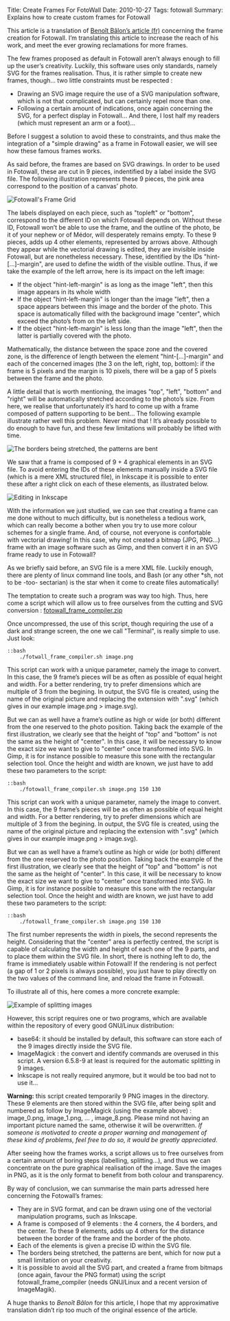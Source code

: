 Title: Create Frames For FotoWall
Date: 2010-10-27 
Tags: fotowall
Summary: Explains how to create custom frames for Fotowall 


This article is a translation of [Benoît Bâlon’s article (fr)](http://benoit.balon.free.fr/?p=659) concerning the frame creation for Fotowall. I’m translating this article to increase the reach of his work, and meet the ever growing reclamations for more frames.

The few frames proposed as default in Fotowall aren’t always enough to fill up the user’s creativity. Luckily, this software uses only standards, namely SVG for the frames realisation. Thus, it is rather simple to create new frames, though… two little constraints must be respected  :

* Drawing an SVG image require the use of a SVG manipulation software, which is not that complicated, but can certainly repel more than one.
* Following a certain amount of indications, once again concerning the SVG, for a perfect display in Fotowall… And there, I lost half my readers (which must represent an arm or a foot)…

Before I suggest a solution to avoid these to constraints, and thus make the integration of a "simple drawing" as a frame in Fotowall easier, we will see how these famous frames works.

As said before, the frames are based on SVG drawings. In order to be used in Fotowall, these are cut in 9 pieces, indentified by a label inside the SVG file. The following illustration represents these 9 pieces, the pink area correspond to the position of a canvas’ photo.

![Fotowall's Frame Grid]({filename}/images/fotowall/frames/frame_grid.jpg)

The labels displayed on each piece, such as "topleft" or "bottom", correspond to the different ID on which Fotowall depends on. Without these ID, Fotowall won’t be able to use the frame, and the outline of the photo, be it of your nephew or of Médor, will desperately remains empty. To these 9 pieces, adds up 4 other elements, represented by arrows above. Although they appear while the vectorial drawing is edited, they are invisible inside Fotowall, but are nonetheless necessary. These, identified by the IDs "hint-[...]-margin", are used to define the width of the visible outline. Thus, if we take the example of the left arrow, here is its impact on the left image:

* If the object "hint-left-margin" is as long as the image "left", then this image appears in its whole width
* If the object "hint-left-margin" is longer than the image "left", then a space appears between this image and the border of the photo. This space is automatically filled with the background image "center", which exceed the photo’s from on the left side.
* If the object "hint-left-margin" is less long than the image "left", then the latter is partially covered with the photo.

Mathematically, the distance between the space zone and the covered zone, is the difference of length between the element "hint-[...]-margin" and each of the concerned images (the 3 on the left, right, top, bottom): if the frame is 5 pixels and the margin is 10 pixels, there will be a gap of 5 pixels between the frame and the photo.

A little detail that is worth mentioning, the images "top", "left", "bottom" and "right" will be automatically stretched according to the photo’s size. From here, we realise that unfortunately it’s hard to come up with a frame composed of pattern supporting to be bent… The following example illustrate rather well this problem. Never mind that ! It’s already possible to do enough to have fun, and these few limitations will probably be lifted with time.


![The borders being stretched, the patterns are bent]({filename}/images/fotowall/frames/exemple_motif_deforme.jpg)

We saw that a frame is composed of 9 + 4 graphical elements in an SVG file. To avoid entering the IDs of these elements manually inside a SVG file (which is a mere XML structured file), in Inkscape it is possible to enter these after a right click on each of these elements, as illustrated below.


![Editing in Inkscape]({filename}/images/fotowall/frames/inkscape_property.jpg)


With the information we just studied, we can see that creating a frame can me done without to much difficulty, but is nonetheless a tedious work, which can really become a bother when you try to use more colour schemes for a single frame. And, of course, not everyone is confortable with vectorial drawing!
In this case, why not created a bitmap (JPG, PNG…) frame with an image software such as Gimp, and then convert it in an SVG frame ready to use in Fotowall?

As we briefly said before, an SVG file is a mere XML file. Luckily enough, there are plenty of linux command line tools, and Bash (or any other *sh, not to be -too- sectarian) is the star when it come to create files automatically!

The temptation to create such a program was way too high. Thus, here come a
script which will allow us to free ourselves from the cutting and SVG
conversion : [fotowall_frame_compiler.zip](http://benoit.balon.free.fr/wp-content/uploads/fotowall_frame_compiler.zip)


Once uncompressed, the use of this script, though requiring the use of a dark and strange screen, the one we call "Terminal", is really simple to use. Just look:

    ::bash
        ./fotwall_frame_compiler.sh image.png

This script can work with a unique parameter, namely the image to convert. In this case, the 9 frame’s pieces will be as often as possible of equal height and width. For a better rendering, try to prefer dimensions which are multiple of 3 from the begining. In output, the SVG file is created, using the name of the original picture and replacing the extension with ".svg" (which gives in our example image.png > image.svg).

But we can as well have a frame’s outline as high or wide (or both) different from the one reserved to the photo position. Taking back the example of the first illustration, we clearly see that the height of "top" and "bottom" is not the same as the height of "center". In this case, it will be necessary to know the exact size we want to give to "center" once transformed into SVG. In Gimp, it is for instance possible to measure this sone with the rectangular selection tool. Once the height and width are known, we just have to add these two parameters to the script:

    ::bash
        ./fotowall_frame_compiler.sh image.png 150 130

This script can work with a unique parameter, namely the image to convert. In this case, the 9 frame’s pieces will be as often as possible of equal height and width. For a better rendering, try to prefer dimensions which are multiple of 3 from the begining. In output, the SVG file is created, using the name of the original picture and replacing the extension with ".svg" (which gives in our example image.png > image.svg).

But we can as well have a frame’s outline as high or wide (or both) different from the one reserved to the photo position. Taking back the example of the first illustration, we clearly see that the height of "top" and "bottom" is not the same as the height of "center". In this case, it will be necessary to know the exact size we want to give to "center" once transformed into SVG. In Gimp, it is for instance possible to measure this sone with the rectangular selection tool. Once the height and width are known, we just have to add these two parameters to the script:

    ::bash
        ./fotowall_frame_compiler.sh image.png 150 130

The first number represents the width in pixels, the second represents the height. Considering that the "center" area is perfectly centred, the script is capable of calculating the width and height of each one of the 9 parts, and to place them within the SVG file. In short, there is nothing left to do, the frame is immediately usable within Fotowall! If the rendering is not perfect (a gap of 1 or 2 pixels is always possible), you just have to play directly on the two values of the command line, and reload the frame in Fotowall.

To illustrate all of this, here comes a more concrete example:

![Example of splitting images]({filename}/images/fotowall/frames/exemples_decoupages.jpg)

However, this script requires one or two programs, which are available within the repository of every good GNU/Linux distribution:

* base64: it should be installed by default, this software can store each of the 9 images directly inside the SVG file.
* ImageMagick : the convert and identify commands are overused in this script. A version 6.5.8-9 at least is required for the automatic splitting in 9 images.
* Inkscape is not really required anymore, but it would be too bad not to use it...

**Warning:** this script created temporarily 9 PNG images in the directory.
These 9 elements are then stored within the SVG file, after being split and
numbered as follow by ImageMagick (using the example above) : image_0.png,
image_1.png, … , image_8.png. Please mind not having an important picture named
the same, otherwise it will be overwritten. *If someone is motivated to create
a proper warning and management of these kind of problems, feel free to do so,
it would be greatly appreciated*.

After seeing how the frames works, a script allows us to free ourselves from a certain amount of boring steps (labelling, splitting…), and thus we can concentrate on the pure graphical realisation of the image. Save the images in PNG, as it is the only format to benefit from both colour and transparency.

By way of conclusion, we can summarise the main parts adressed here concerning the Fotowall’s frames:

* They are in SVG format, and can be drawn using one of the vectorial manipulation programs, such as Inkscape.
* A frame is composed of 9 elements : the 4 corners, the 4 borders, and the center. To these 9 elements, adds up 4 others for the distance between the border of the frame and the border of the photo.
* Each of the elements is given a precise ID within the SVG file.
* The borders being stretched, the patterns are bent, which for now put a small limitation on your creativity.
* It is possible to avoid all the SVG part, and created a frame from bitmaps (once again, favour the PNG format) using the script fotowall_frame_compiler (needs GNU/Linux and a recent version of ImageMagik).


A huge thanks to *Benoît Bâlon* for this article, I hope that my approximative translation didn’t rip too much of the original essence of the article.
